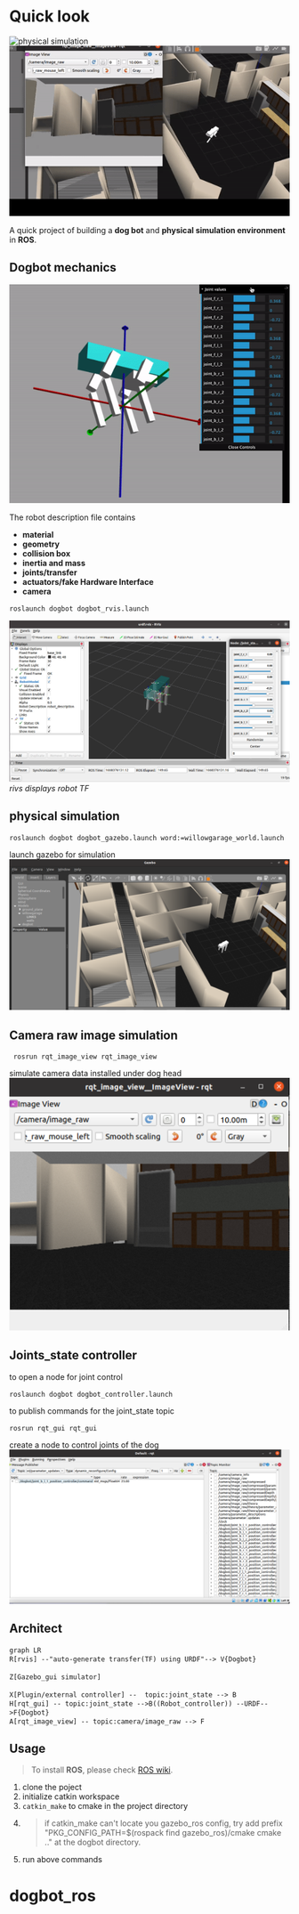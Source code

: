 
# Quick look


![physical simulation](/doc/ezgif-5-0ebe57dec0.gif)
![physical simulation2](/doc/ezgif-5-da58cfe1e0.gif)

A quick project of building a **dog bot** and **physical simulation environment** in **ROS**.
## Dogbot mechanics

![node joints test](/doc/ezgif-2-4d830865b7.gif)

The robot description file contains
 - **material**
 - **geometry**
 - **collision box**
 - **inertia and mass**
 - **joints/transfer**
 - **actuators/fake Hardware Interface**
 - **camera**
 ```
roslaunch dogbot dogbot_rvis.launch
 ```
![rivs displays robot TF](/doc/WechatIMG37.jpeg)
*rivs displays robot TF*<br/>

 ## physical simulation

    roslaunch dogbot dogbot_gazebo.launch word:=willowgarage_world.launch
  
launch gazebo for simulation 
![alt text](/doc/WechatIMG38.png)
  
## Camera raw image simulation
     rosrun rqt_image_view rqt_image_view
simulate camera data installed under dog head
![alt text](/doc/WechatIMG39.png)


## Joints_state controller
to open a node for joint control
```
roslaunch dogbot dogbot_controller.launch
```

to publish commands for the joint_state topic
```
rosrun rqt_gui rqt_gui
```
create a node to control joints of the dog 
![alt text](/doc/WechatIMG40.png)

## Architect
```mermaid
graph LR
R[rvis] --"auto-generate transfer(TF) using URDF"--> V{Dogbot}

Z[Gazebo_gui simulator]

X[Plugin/external controller] --  topic:joint_state --> B
H[rqt_gui] -- topic:joint_state -->B((Robot_controller)) --URDF-->F{Dogbot}
A[rqt_image_view] -- topic:camera/image_raw --> F
```
## Usage


> To install **ROS**, please check [ROS wiki](https://wiki.ros.org/ROS/Installation).



 1. clone the poject
 2. initialize catkin workspace
 3.  `catkin_make` to cmake in the project directory
 4. >if catkin_make can't locate you gazebo_ros config, try add prefix "PKG_CONFIG_PATH=$(rospack find gazebo_ros)/cmake cmake .." at the dogbot directory.
 5. run above commands
# dogbot_ros
